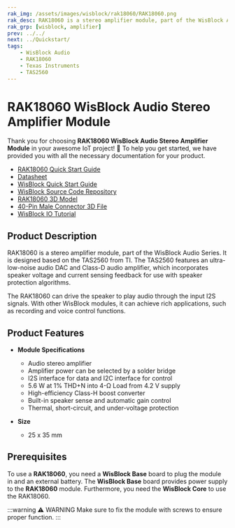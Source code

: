 ```yaml
---
rak_img: /assets/images/wisblock/rak18060/RAK18060.png
rak_desc: RAK18060 is a stereo amplifier module, part of the WisBlock Audio Series. It is designed based on the TAS2560 from TI, which features an ultra-low-noise audio DAC and Class-D audio amplifier.
rak_grp: [wisblock, amplifier]
prev: ../../
next: ../Quickstart/
tags:
    - WisBlock Audio
    - RAK18060
    - Texas Instruments
    - TAS2560
---
```


# RAK18060 WisBlock Audio Stereo Amplifier Module

Thank you for choosing **RAK18060 WisBlock Audio Stereo Amplifier Module** in your awesome IoT project! 🎉 To help you get started, we have provided you with all the necessary documentation for your product.

* [RAK18060 Quick Start Guide](../Quickstart)
* [Datasheet](../Datasheet/)
* <a href="../../Quickstart/" target="_blank">WisBlock Quick Start Guide</a>
* [WisBlock Source Code Repository](https://github.com/RAKWireless/WisBlock/)
* [RAK18060 3D Model](https://downloads.rakwireless.com/3D_File/WisBlock/3D_RAK18060.stp)
* [40-Pin Male Connector 3D File](https://downloads.rakwireless.com/3D_File/Accessory/WisConnector/M40S1003K6M.stp)
* [WisBlock IO Tutorial](/Knowledge-Hub/Learn/WisBlock-IO-Tutorial/)

## Product Description

RAK18060 is a stereo amplifier module, part of the WisBlock Audio Series. It is designed based on the TAS2560 from TI. The TAS2560 features an ultra-low-noise audio DAC and Class-D audio amplifier, which incorporates speaker voltage and current sensing feedback for use with speaker protection algorithms.

The RAK18060 can drive the speaker to play audio through the input I2S signals. With other WisBlock modules, it can achieve rich applications, such as recording and voice control functions.

## Product Features

* **Module Specifications**
    - Audio stereo amplifier
    - Amplifier power can be selected by a solder bridge
    - I2S interface for data and I2C interface for control
    - 5.6&nbsp;W at 1% THD+N into 4-Ω Load from 4.2&nbsp;V supply
    - High-efficiency Class-H boost converter
    - Built-in speaker sense and automatic gain control
    - Thermal, short-circuit, and under-voltage protection

* **Size**
    * 25 x 35&nbsp;mm

## Prerequisites

To use a **RAK18060**, you need a **WisBlock Base** board to plug the module in and an external battery. The **WisBlock Base** board provides power supply to the **RAK18060** module. Furthermore, you need the **WisBlock Core** to use the RAK18060.

:::warning ⚠️ WARNING
Make sure to fix the module with screws to ensure proper function.
:::

